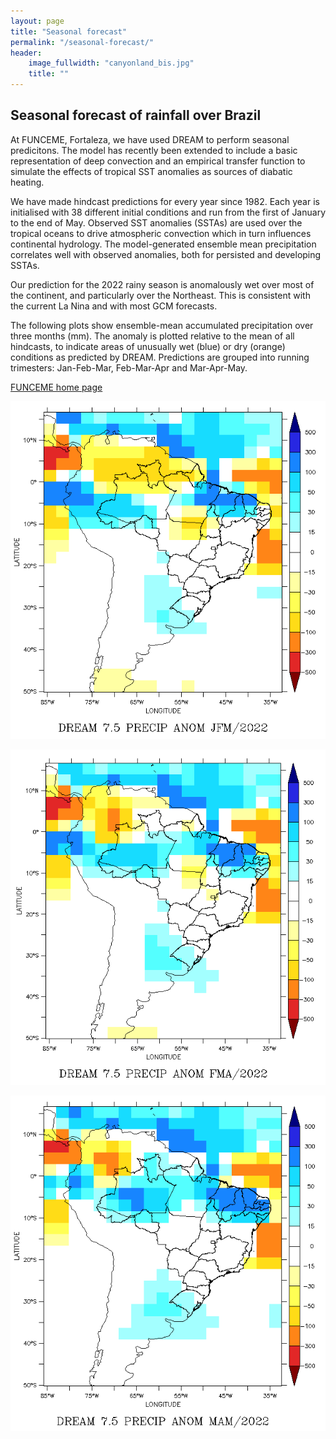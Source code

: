 ```yaml
---
layout: page
title: "Seasonal forecast"
permalink: "/seasonal-forecast/"
header:
    image_fullwidth: "canyonland_bis.jpg"
    title: ""
---
```


## Seasonal forecast of rainfall over Brazil

At FUNCEME, Fortaleza, we have used DREAM to perform seasonal predicitons. The model has recently been extended to include a basic representation of deep convection and an empirical transfer function to simulate the effects of tropical SST anomalies as sources of diabatic heating.

We have made hindcast predictions for every year since 1982. Each year is initialised with 38 different initial conditions and run from the first of January to the end of May. Observed SST anomalies (SSTAs) are used over the tropical oceans to drive atmospheric convection which in turn influences continental hydrology. The model-generated ensemble mean precipitation correlates well with observed anomalies, both for persisted and developing SSTAs.

Our prediction for the 2022 rainy season is anomalously wet over most of the continent, and particularly over the Northeast. This is consistent with the current La Nina and with most GCM forecasts.

The following plots show ensemble-mean accumulated precipitation over three months (mm). 
The anomaly is plotted relative to the mean of all hindcasts, to indicate areas of unusually wet (blue) or dry (orange) conditions as predicted by DREAM. 
Predictions are grouped into running trimesters: Jan-Feb-Mar, Feb-Mar-Apr and Mar-Apr-May.

 [FUNCEME home page](http://www.funceme.br)

 ![MAMseasonaforecast](/images/fcst-anom-2022-JFM.png)
 
  ![MAMseasonaforecast](/images/fcst-anom-2022-FMA.png)

 ![MAMseasonaforecast](/images/fcst-anom-2022-MAM.png)
 
